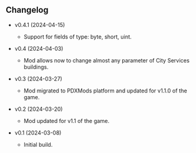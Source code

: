 ## Changelog

- v0.4.1 (2024-04-15)
  - Support for fields of type: byte, short, uint.

- v0.4 (2024-04-03)
  - Mod allows now to change almost any parameter of City Services buildings.

- v0.3 (2024-03-27)
  - Mod migrated to PDXMods platform and updated for v1.1.0 of the game.

- v0.2 (2024-03-20)
  - Mod updated for v1.1 of the game.
  
- v0.1 (2024-03-08)
  - Initial build.

